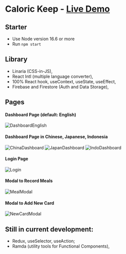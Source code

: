 # Caloric Keep - [Live Demo](https://caloric-keep.herokuapp.com/login)

## Starter
- Use Node version 16.6 or more
- Run <code>npm start</code>


## Library 

- Linaria (CSS-in-JS),
- React Intl (multiple language converter),
- 100% React hook, useContext, useState, useEffect,
- Firebase and Firestore (Auth and Data Storage),

## Pages

#### Dashboard Page (default: English)
![DashboardEnglish](https://i.imgur.com/MaA2Ad2.png)

#### Dashboard Page in Chinese, Japanese, Indonesia
![ChinaDashboard](https://i.imgur.com/foa6eAj.png)
![JapanDashboard](https://i.imgur.com/1K6gcMs.png)
![IndoDashboard](https://i.imgur.com/dMNCoS3.png)

#### Login Page
![Login](https://i.imgur.com/D18b7nA.png)

#### Modal to Record Meals
![MealModal](https://i.imgur.com/aSZV8qd.png)

#### Modal to Add New Card
![NewCardModal](https://i.imgur.com/jDJyhSC.png)

## Still in current development:
- Redux, useSelector, useAction;
- Ramda (utility tools for Functional Components),

